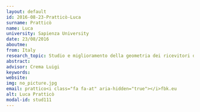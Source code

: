 ```yaml
---
layout: default 
id: 2016-08-23-Pratticò-Luca
surname: Pratticò
name: Luca
university: Sapienza University
date: 23/08/2016
aboutme: 
from: Italy
research_topic: Studio e miglioramento della geometria dei ricevitori di irradiazione solare nelle torri e concentrazione
abstract: 
advisor: Crema Luigi
keywords: 
website: 
img: no_picture.jpg
email: prattico<i class="fa fa-at" aria-hidden="true"></i>fbk.eu
alt: Luca Pratticò
modal-id: stud111
---
```

